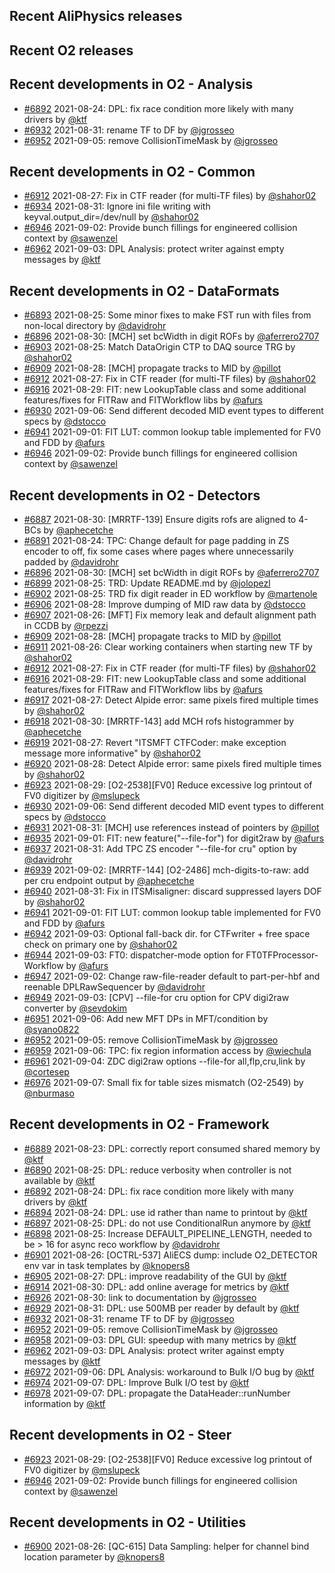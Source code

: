 ## Recent AliPhysics releases
## Recent O2 releases
## Recent developments in O2 - Analysis
- [\#6892](https://github.com/AliceO2Group/AliceO2/pull/6892) 2021-08-24: DPL: fix race condition more likely with many drivers by [@ktf](https://github.com/ktf)
- [\#6932](https://github.com/AliceO2Group/AliceO2/pull/6932) 2021-08-31: rename TF to DF by [@jgrosseo](https://github.com/jgrosseo)
- [\#6952](https://github.com/AliceO2Group/AliceO2/pull/6952) 2021-09-05: remove CollisionTimeMask by [@jgrosseo](https://github.com/jgrosseo)
## Recent developments in O2 - Common
- [\#6912](https://github.com/AliceO2Group/AliceO2/pull/6912) 2021-08-27: Fix in CTF reader (for multi-TF files) by [@shahor02](https://github.com/shahor02)
- [\#6934](https://github.com/AliceO2Group/AliceO2/pull/6934) 2021-08-31: Ignore ini file writing with keyval.output_dir=/dev/null by [@shahor02](https://github.com/shahor02)
- [\#6946](https://github.com/AliceO2Group/AliceO2/pull/6946) 2021-09-02: Provide bunch fillings for engineered collision context by [@sawenzel](https://github.com/sawenzel)
- [\#6962](https://github.com/AliceO2Group/AliceO2/pull/6962) 2021-09-03: DPL Analysis: protect writer against empty messages by [@ktf](https://github.com/ktf)
## Recent developments in O2 - DataFormats
- [\#6893](https://github.com/AliceO2Group/AliceO2/pull/6893) 2021-08-25: Some minor fixes to make FST run with files from non-local directory by [@davidrohr](https://github.com/davidrohr)
- [\#6896](https://github.com/AliceO2Group/AliceO2/pull/6896) 2021-08-30: [MCH] set bcWidth in digit ROFs by [@aferrero2707](https://github.com/aferrero2707)
- [\#6903](https://github.com/AliceO2Group/AliceO2/pull/6903) 2021-08-25: Match DataOrigin CTP to DAQ source TRG by [@shahor02](https://github.com/shahor02)
- [\#6909](https://github.com/AliceO2Group/AliceO2/pull/6909) 2021-08-28: [MCH] propagate tracks to MID by [@pillot](https://github.com/pillot)
- [\#6912](https://github.com/AliceO2Group/AliceO2/pull/6912) 2021-08-27: Fix in CTF reader (for multi-TF files) by [@shahor02](https://github.com/shahor02)
- [\#6916](https://github.com/AliceO2Group/AliceO2/pull/6916) 2021-08-29: FIT: new LookupTable class and some additional features/fixes for FITRaw and FITWorkflow libs by [@afurs](https://github.com/afurs)
- [\#6930](https://github.com/AliceO2Group/AliceO2/pull/6930) 2021-09-06: Send different decoded MID event types to different specs by [@dstocco](https://github.com/dstocco)
- [\#6941](https://github.com/AliceO2Group/AliceO2/pull/6941) 2021-09-01: FIT LUT: common lookup table implemented for FV0 and FDD by [@afurs](https://github.com/afurs)
- [\#6946](https://github.com/AliceO2Group/AliceO2/pull/6946) 2021-09-02: Provide bunch fillings for engineered collision context by [@sawenzel](https://github.com/sawenzel)
## Recent developments in O2 - Detectors
- [\#6887](https://github.com/AliceO2Group/AliceO2/pull/6887) 2021-08-30: [MRRTF-139] Ensure digits rofs are aligned to 4-BCs by [@aphecetche](https://github.com/aphecetche)
- [\#6891](https://github.com/AliceO2Group/AliceO2/pull/6891) 2021-08-24: TPC: Change default for page padding in ZS encoder to off, fix some cases where pages where unnecessarily padded by [@davidrohr](https://github.com/davidrohr)
- [\#6896](https://github.com/AliceO2Group/AliceO2/pull/6896) 2021-08-30: [MCH] set bcWidth in digit ROFs by [@aferrero2707](https://github.com/aferrero2707)
- [\#6899](https://github.com/AliceO2Group/AliceO2/pull/6899) 2021-08-25: TRD: Update README.md by [@jolopezl](https://github.com/jolopezl)
- [\#6902](https://github.com/AliceO2Group/AliceO2/pull/6902) 2021-08-25: TRD fix digit reader in ED workflow by [@martenole](https://github.com/martenole)
- [\#6906](https://github.com/AliceO2Group/AliceO2/pull/6906) 2021-08-28: Improve dumping of MID raw data by [@dstocco](https://github.com/dstocco)
- [\#6907](https://github.com/AliceO2Group/AliceO2/pull/6907) 2021-08-26: [MFT] Fix memory leak and default alignment path in CCDB by [@rpezzi](https://github.com/rpezzi)
- [\#6909](https://github.com/AliceO2Group/AliceO2/pull/6909) 2021-08-28: [MCH] propagate tracks to MID by [@pillot](https://github.com/pillot)
- [\#6911](https://github.com/AliceO2Group/AliceO2/pull/6911) 2021-08-26: Clear working containers when starting new TF by [@shahor02](https://github.com/shahor02)
- [\#6912](https://github.com/AliceO2Group/AliceO2/pull/6912) 2021-08-27: Fix in CTF reader (for multi-TF files) by [@shahor02](https://github.com/shahor02)
- [\#6916](https://github.com/AliceO2Group/AliceO2/pull/6916) 2021-08-29: FIT: new LookupTable class and some additional features/fixes for FITRaw and FITWorkflow libs by [@afurs](https://github.com/afurs)
- [\#6917](https://github.com/AliceO2Group/AliceO2/pull/6917) 2021-08-27: Detect Alpide error: same pixels fired multiple times by [@shahor02](https://github.com/shahor02)
- [\#6918](https://github.com/AliceO2Group/AliceO2/pull/6918) 2021-08-30: [MRRTF-143] add MCH rofs histogrammer by [@aphecetche](https://github.com/aphecetche)
- [\#6919](https://github.com/AliceO2Group/AliceO2/pull/6919) 2021-08-27: Revert "ITSMFT CTFCoder: make exception message more informative" by [@shahor02](https://github.com/shahor02)
- [\#6920](https://github.com/AliceO2Group/AliceO2/pull/6920) 2021-08-28: Detect Alpide error: same pixels fired multiple times by [@shahor02](https://github.com/shahor02)
- [\#6923](https://github.com/AliceO2Group/AliceO2/pull/6923) 2021-08-29: [O2-2538][FV0] Reduce excessive log printout of FV0 digitizer by [@mslupeck](https://github.com/mslupeck)
- [\#6930](https://github.com/AliceO2Group/AliceO2/pull/6930) 2021-09-06: Send different decoded MID event types to different specs by [@dstocco](https://github.com/dstocco)
- [\#6931](https://github.com/AliceO2Group/AliceO2/pull/6931) 2021-08-31: [MCH] use references instead of pointers by [@pillot](https://github.com/pillot)
- [\#6935](https://github.com/AliceO2Group/AliceO2/pull/6935) 2021-09-01: FIT: new feature("--file-for") for digit2raw by [@afurs](https://github.com/afurs)
- [\#6937](https://github.com/AliceO2Group/AliceO2/pull/6937) 2021-08-31: Add TPC ZS encoder "--file-for cru" option by [@davidrohr](https://github.com/davidrohr)
- [\#6939](https://github.com/AliceO2Group/AliceO2/pull/6939) 2021-09-02: [MRRTF-144] [O2-2486] mch-digits-to-raw: add per cru endpoint output by [@aphecetche](https://github.com/aphecetche)
- [\#6940](https://github.com/AliceO2Group/AliceO2/pull/6940) 2021-08-31: Fix in ITSMisaligner: discard suppressed layers DOF by [@shahor02](https://github.com/shahor02)
- [\#6941](https://github.com/AliceO2Group/AliceO2/pull/6941) 2021-09-01: FIT LUT: common lookup table implemented for FV0 and FDD by [@afurs](https://github.com/afurs)
- [\#6942](https://github.com/AliceO2Group/AliceO2/pull/6942) 2021-09-03: Optional fall-back dir. for CTFwriter + free space check on primary one by [@shahor02](https://github.com/shahor02)
- [\#6944](https://github.com/AliceO2Group/AliceO2/pull/6944) 2021-09-03: FT0: dispatcher-mode option for FT0TFProcessor-Workflow by [@afurs](https://github.com/afurs)
- [\#6947](https://github.com/AliceO2Group/AliceO2/pull/6947) 2021-09-02: Change raw-file-reader default to part-per-hbf and reenable DPLRawSequencer by [@davidrohr](https://github.com/davidrohr)
- [\#6949](https://github.com/AliceO2Group/AliceO2/pull/6949) 2021-09-03: [CPV] --file-for cru option for CPV digi2raw converter by [@sevdokim](https://github.com/sevdokim)
- [\#6951](https://github.com/AliceO2Group/AliceO2/pull/6951) 2021-09-06: Add new MFT DPs in MFT/condition by [@syano0822](https://github.com/syano0822)
- [\#6952](https://github.com/AliceO2Group/AliceO2/pull/6952) 2021-09-05: remove CollisionTimeMask by [@jgrosseo](https://github.com/jgrosseo)
- [\#6959](https://github.com/AliceO2Group/AliceO2/pull/6959) 2021-09-06: TPC: fix region information access by [@wiechula](https://github.com/wiechula)
- [\#6961](https://github.com/AliceO2Group/AliceO2/pull/6961) 2021-09-04: ZDC digi2raw options --file-for all,flp,cru,link by [@cortesep](https://github.com/cortesep)
- [\#6976](https://github.com/AliceO2Group/AliceO2/pull/6976) 2021-09-07: Small fix for table sizes mismatch (O2-2549) by [@nburmaso](https://github.com/nburmaso)
## Recent developments in O2 - Framework
- [\#6889](https://github.com/AliceO2Group/AliceO2/pull/6889) 2021-08-23: DPL: correctly report consumed shared memory by [@ktf](https://github.com/ktf)
- [\#6890](https://github.com/AliceO2Group/AliceO2/pull/6890) 2021-08-25: DPL: reduce verbosity when controller is not available by [@ktf](https://github.com/ktf)
- [\#6892](https://github.com/AliceO2Group/AliceO2/pull/6892) 2021-08-24: DPL: fix race condition more likely with many drivers by [@ktf](https://github.com/ktf)
- [\#6894](https://github.com/AliceO2Group/AliceO2/pull/6894) 2021-08-24: DPL: use id rather than name to printout by [@ktf](https://github.com/ktf)
- [\#6897](https://github.com/AliceO2Group/AliceO2/pull/6897) 2021-08-25: DPL: do not use ConditionalRun anymore by [@ktf](https://github.com/ktf)
- [\#6898](https://github.com/AliceO2Group/AliceO2/pull/6898) 2021-08-25: Increase DEFAULT_PIPELINE_LENGTH, needed to be > 16 for async reco workflow by [@davidrohr](https://github.com/davidrohr)
- [\#6901](https://github.com/AliceO2Group/AliceO2/pull/6901) 2021-08-26: [OCTRL-537] AliECS dump: include O2_DETECTOR env var in task templates by [@knopers8](https://github.com/knopers8)
- [\#6905](https://github.com/AliceO2Group/AliceO2/pull/6905) 2021-08-27: DPL: improve readability of the GUI by [@ktf](https://github.com/ktf)
- [\#6914](https://github.com/AliceO2Group/AliceO2/pull/6914) 2021-08-30: DPL: add online average for metrics by [@ktf](https://github.com/ktf)
- [\#6926](https://github.com/AliceO2Group/AliceO2/pull/6926) 2021-08-30: link to documentation by [@jgrosseo](https://github.com/jgrosseo)
- [\#6929](https://github.com/AliceO2Group/AliceO2/pull/6929) 2021-08-31: DPL: use 500MB per reader by default by [@ktf](https://github.com/ktf)
- [\#6932](https://github.com/AliceO2Group/AliceO2/pull/6932) 2021-08-31: rename TF to DF by [@jgrosseo](https://github.com/jgrosseo)
- [\#6952](https://github.com/AliceO2Group/AliceO2/pull/6952) 2021-09-05: remove CollisionTimeMask by [@jgrosseo](https://github.com/jgrosseo)
- [\#6958](https://github.com/AliceO2Group/AliceO2/pull/6958) 2021-09-03: DPL GUI: speedup with many metrics by [@ktf](https://github.com/ktf)
- [\#6962](https://github.com/AliceO2Group/AliceO2/pull/6962) 2021-09-03: DPL Analysis: protect writer against empty messages by [@ktf](https://github.com/ktf)
- [\#6972](https://github.com/AliceO2Group/AliceO2/pull/6972) 2021-09-06: DPL Analysis: workaround to Bulk I/O bug by [@ktf](https://github.com/ktf)
- [\#6974](https://github.com/AliceO2Group/AliceO2/pull/6974) 2021-09-07: DPL: Improve Bulk I/O test by [@ktf](https://github.com/ktf)
- [\#6978](https://github.com/AliceO2Group/AliceO2/pull/6978) 2021-09-07: DPL: propagate the DataHeader::runNumber information by [@ktf](https://github.com/ktf)
## Recent developments in O2 - Steer
- [\#6923](https://github.com/AliceO2Group/AliceO2/pull/6923) 2021-08-29: [O2-2538][FV0] Reduce excessive log printout of FV0 digitizer by [@mslupeck](https://github.com/mslupeck)
- [\#6946](https://github.com/AliceO2Group/AliceO2/pull/6946) 2021-09-02: Provide bunch fillings for engineered collision context by [@sawenzel](https://github.com/sawenzel)
## Recent developments in O2 - Utilities
- [\#6900](https://github.com/AliceO2Group/AliceO2/pull/6900) 2021-08-26: [QC-615] Data Sampling: helper for channel bind location parameter by [@knopers8](https://github.com/knopers8)
